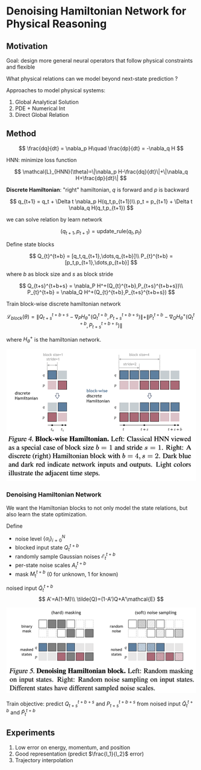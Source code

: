# Denoising Hamiltonian Network for Physical Reasoning

## Motivation

Goal: design more general neural operators that follow physical constraints and flexible

What physical relations can we model beyond next-state prediction ?

Approaches to model physical systems:

1. Global Analytical Solution
2. PDE + Numerical Int
3. Direct Global Relation

## Method

$$
\frac{dq}{dt} = \nabla_p H\quad \frac{dp}{dt} = -\nabla_q H
$$

HNN: minimize loss function

$$
\mathcal{L}_{HNN}(\theta)=\|\nabla_p H-\frac{dq}{dt}\|+\|\nabla_q H+\frac{dp}{dt}\|
$$

**Discrete Hamiltonian**: "right" hamiltonian, $q$ is forward and $p$ is backward

$$
q_{t+1} = q_t + \Delta t \nabla_p H(q_t,p_{t+1})\\
p_t = p_{t+1} + \Delta t \nabla_q H(q_t,p_{t+1})
$$

we can solve relation by learn network

$$
(q_{t+1},p_{t+1}) = \text{update\_rule}(q_t,p_t)
$$

Define state blocks

$$
Q_{t}^{t+b} = [q_t,q_{t+1},\dots,q_{t+b}]\\
P_{t}^{t+b} = [p_t,p_{t+1},\dots,p_{t+b}]
$$

where $b$ as block size and $s$ as block stride

$$
Q_{t+s}^{t+b+s} = \nabla_P H^+(Q_{t}^{t+b},P_{t+s}^{t+b+s})\\
P_{t}^{t+b} = \nabla_Q H^+(Q_{t}^{t+b},P_{t+s}^{t+b+s})
$$

Train block-wise discrete hamiltonian network

$$
\mathcal{L}_{block}(\theta)=\|Q_{t+s}^{t+b+s} - \nabla_P H^+_\theta(Q_{t}^{t+b},P_{t+s}^{t+b+s})\|+\|P_{t}^{t+b} - \nabla_Q H^+_\theta(Q_{t}^{t+b},P_{t+s}^{t+b+s})\|
$$

where $H^+_\theta$ is the hamiltonian network.

![DHN](fig/DHN.png)

### Denoising Hamiltonian Network

We want the Hamiltonian blocks to not only model the state relations, but also learn the state optimization.

Define 
- noise level $\{\alpha_i\}_{i=0}^N$
- blocked input state $Q_{t}^{t+b}$
- randomly sample Gaussian noises $\mathcal{E}_{t}^{t+b}$
- per-state noise scales $A_{t}^{t+b}$
- mask $M_t^{t+b}$ (0 for unknown, 1 for known)

noised input $\tilde{Q}_{t}^{t+b}$
$$
A'=A(1-M)\\
\tilde{Q}=(1-A')Q+A'\mathcal{E}
$$

![DHN](fig/DHN2.png)

Train objective: predict $Q_{t+s}^{t+b+s}$ and $P_{t+s}^{t+b+s}$ from noised input $\tilde{Q}_{t}^{t+b}$ and $\tilde{P}_{t}^{t+b}$

## Experiments

1. Low error on energy, momentum, and position
2. Good representation (predict $\frac{l_1}{l_2}$ error)
3. Trajectory interpolation